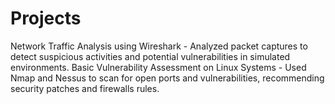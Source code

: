 # Projects

Network Traffic Analysis using Wireshark - Analyzed packet captures to detect suspicious activities and potential vulnerabilities in simulated environments.
Basic Vulnerability Assessment on Linux Systems - Used Nmap and Nessus to scan for open ports and vulnerabilities, recommending security patches and firewalls rules.
